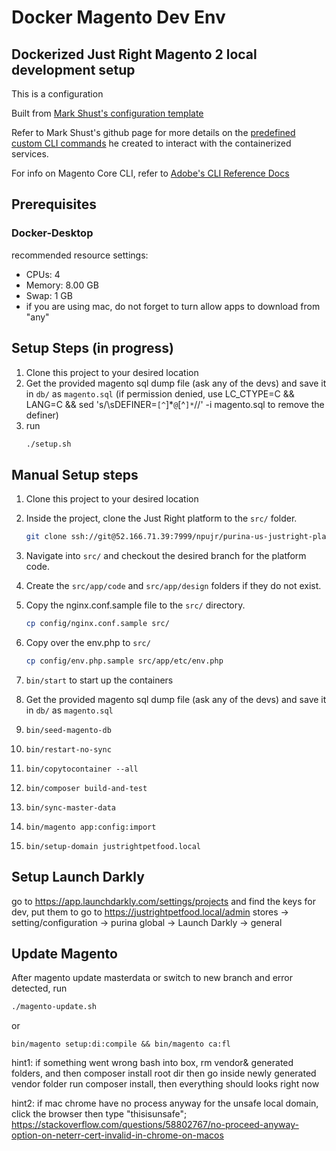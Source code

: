 # Docker Magento Dev Env
## Dockerized Just Right Magento 2 local development setup 
This is a configuration

Built from [Mark Shust's configuration template](https://github.com/markshust/docker-magento)
    
Refer to Mark Shust's github page for more details on the [predefined custom CLI commands](https://github.com/markshust/docker-magento#custom-cli-commands) he created to interact with the containerized services.

For info on Magento Core CLI, refer to [Adobe's CLI Reference Docs](https://devdocs.magento.com/guides/v2.4/reference/cli/magento.html)

## Prerequisites
### Docker-Desktop

recommended resource settings:
- CPUs: 4
- Memory: 8.00 GB
- Swap: 1 GB
- if you are using mac, do not forget to turn allow apps to download from "any"

## Setup Steps (in progress)
1. Clone this project to your desired location
2. Get the provided magento sql dump file (ask any of the devs) and save it in `db/` as `magento.sql` (if permission denied, use LC_CTYPE=C && LANG=C && sed 's/\sDEFINER=`[^`]*`@`[^`]*`//'  -i magento.sql to remove the definer)
3. run
    ```sh
    ./setup.sh
    ```
    
## Manual Setup steps
1. Clone this project to your desired location
2. Inside the project, clone the Just Right platform to the `src/` folder.

    ```sh
    git clone ssh://git@52.166.71.39:7999/npujr/purina-us-justright-platform.git src
    ```
3. Navigate into `src/` and checkout the desired branch for the platform code.
4. Create the `src/app/code` and `src/app/design` folders if they do not exist.
5. Copy the nginx.conf.sample file to the `src/` directory.

    ```sh
    cp config/nginx.conf.sample src/
    ```
6. Copy over the env.php to `src/`

    ```sh
    cp config/env.php.sample src/app/etc/env.php
    ```
7. `bin/start` to start up the containers
8. Get the provided magento sql dump file (ask any of the devs) and save it in `db/` as `magento.sql`
9. `bin/seed-magento-db`
10. `bin/restart-no-sync`
11. `bin/copytocontainer --all`
12. `bin/composer build-and-test`
13. `bin/sync-master-data`
14. `bin/magento app:config:import`
15. `bin/setup-domain justrightpetfood.local`
    
## Setup Launch Darkly
go to https://app.launchdarkly.com/settings/projects and find the keys for dev, put them to
go to https://justrightpetfood.local/admin stores -> setting/configuration -> purina global -> Launch Darkly -> general

## Update Magento
After magento update masterdata or switch to new branch and error detected, run
```sh
./magento-update.sh
```
or 
```
bin/magento setup:di:compile && bin/magento ca:fl
```

hint1: if something went wrong bash into box, rm vendor& generated folders, and then composer install root dir then go inside newly generated vendor folder run composer install, then everything should looks right now

hint2: if mac chrome have no process anyway for the unsafe local domain, click the browser then type "thisisunsafe"; https://stackoverflow.com/questions/58802767/no-proceed-anyway-option-on-neterr-cert-invalid-in-chrome-on-macos 
